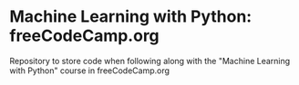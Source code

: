 # Machine Learning with Python: freeCodeCamp.org

Repository to store code when following along with the "Machine Learning with Python" course in freeCodeCamp.org

